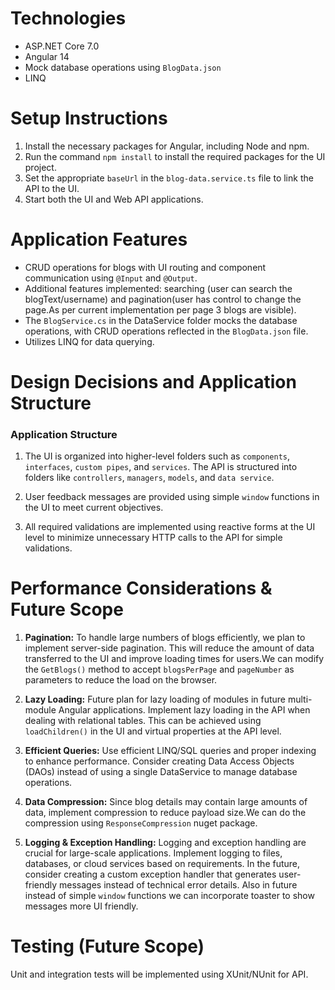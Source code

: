﻿# Technologies

- ASP.NET Core 7.0
- Angular 14
- Mock database operations using `BlogData.json`
- LINQ

# Setup Instructions

1. Install the necessary packages for Angular, including Node and npm.
2. Run the command `npm install` to install the required packages for the UI project.
3. Set the appropriate `baseUrl` in the `blog-data.service.ts` file to link the API to the UI.
4. Start both the UI and Web API applications.

# Application Features

- CRUD operations for blogs with UI routing and component communication using `@Input` and `@Output`.
- Additional features implemented: searching (user can search the blogText/username) and pagination(user has control to change the page.As per current implementation per page 3 blogs are visible).
- The `BlogService.cs` in the DataService folder mocks the database operations, with CRUD operations reflected in the `BlogData.json` file.
- Utilizes LINQ for data querying.

# Design Decisions and Application Structure

### Application Structure

1. The UI is organized into higher-level folders such as `components`, `interfaces`, `custom pipes`, and `services`. The API is structured into folders like `controllers`, `managers`, `models`, and `data service`.
   
2. User feedback messages are provided using simple `window` functions in the UI to meet current objectives.

3. All required validations are implemented using reactive forms at the UI level to minimize unnecessary HTTP calls to the API for simple validations.

# Performance Considerations & Future Scope

1. **Pagination:** To handle large numbers of blogs efficiently, we plan to implement server-side pagination. This will reduce the amount of data transferred to the UI and improve loading times for users.We can modify the `GetBlogs()` method to accept `blogsPerPage` and `pageNumber` as parameters to reduce the load on the browser.

2. **Lazy Loading:** Future plan for lazy loading of modules in future multi-module Angular applications. Implement lazy loading in the API when dealing with relational tables. This can be achieved using `loadChildren()` in the UI and virtual properties at the API level.

3. **Efficient Queries:** Use efficient LINQ/SQL queries and proper indexing to enhance performance. Consider creating Data Access Objects (DAOs) instead of using a single DataService to manage database operations.

4. **Data Compression:** Since blog details may contain large amounts of data, implement compression to reduce payload size.We can do the compression using `ResponseCompression` nuget package. 

5. **Logging & Exception Handling:** Logging and exception handling are crucial for large-scale applications. Implement logging to files, databases, or cloud services based on requirements. In the future, consider creating a custom exception handler that generates user-friendly messages instead of technical error details. Also in future instead of simple `window` functions we can incorporate toaster to show messages more UI friendly.

# Testing (Future Scope)
Unit and integration tests will be implemented using XUnit/NUnit for API.

